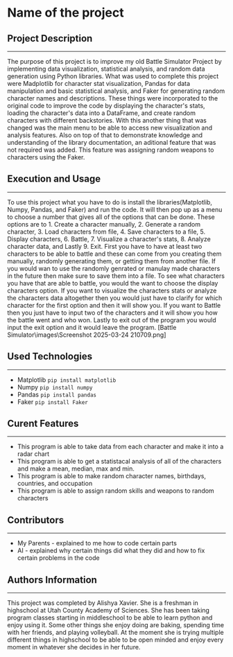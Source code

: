 # Name of the project

## Project Description
---
The purpose of this project is to improve my old Battle Simulator Project by implementing data visualization, statistical analysis, and random data generation using Python libraries. What was used to complete this project were Madplotlib for character stat visualization, Pandas for data manipulation and basic statistical analysis, and Faker for generating random character names and descriptions. These things were incorporated to the original code to improve the code by displaying the character's stats, loading the character's data into a DataFrame, and create random characters with different backstories. With this another thing that was changed was the main menu to be able to access new visualization and analysis features. Also on top of that to demonstrate knowledge and understanding of the library documentation, an aditional feature that was not required was added. This feature was assigning random weapons to characters using the Faker.

## Execution and Usage
---
To use this project what you have to do is install the libraries(Matplotlib, Numpy, Pandas, and Faker) and run the code. It will then pop up as a menu to choose a number that gives all of the options that can be done. These options are to 1. Create a character manually, 2. Generate a random character, 3. Load characters from file, 4. Save characters to a file, 5. Display characters, 6. Battle, 7. Visualize a character's stats, 8. Analyze character data, and Lastly 9. Exit. First you have to have at least two characters to be able to battle and these can come from you creating them manually, randomly generating them, or getting them from another file. If you would wan to use the randomly genrated or manulay made characters in the future then make sure to save them into a file. To see what characters you have that are able to battle, you would the want to choose the display characters option. If you want to visualize the characters stats or analyze the characters data altogether then you would just have to clarify for which character for the first option and then it will show you. If you want to Battle then you just have to input two of the characters and it will show you how the battle went and who won. Lastly to exit out of the program you would input the exit option and it would leave the program.
[Battle Simulator\images\Screenshot 2025-03-24 210709.png]

## Used Technologies
---
+ Matplotlib
`pip install matplotlib`
+ Numpy
`pip install numpy`
+ Pandas
`pip install pandas`
+ Faker
`pip install Faker`

## Curent Features
---
+ This program is able to take data from each character and make it into a radar chart
+ This program is able to get a statistacal analysis of all of the characters and make a mean, median, max and min.
+ This program is able to make random character names, birthdays, countries, and occupation
+ This program is able to assign random skills and weapons to random characters

## Contributors
---
+ My Parents - explained to me how to code certain parts 
+ AI - explained why certain things did what they did and how to fix certain problems in the code 

## Authors Information
---
This project was completed by Alishya Xavier. She is a freshman in highschool at Utah County Academy of Sciences. She has been taking program classes starting in middleschool to be able to learn python and enjoy using it. Some other things she enjoy doing are baking, spending time with her friends, and playing volleyball. At the moment she is trying multiple different things in highschool to be able to be open minded and enjoy every moment in whatever she decides in her future. 
